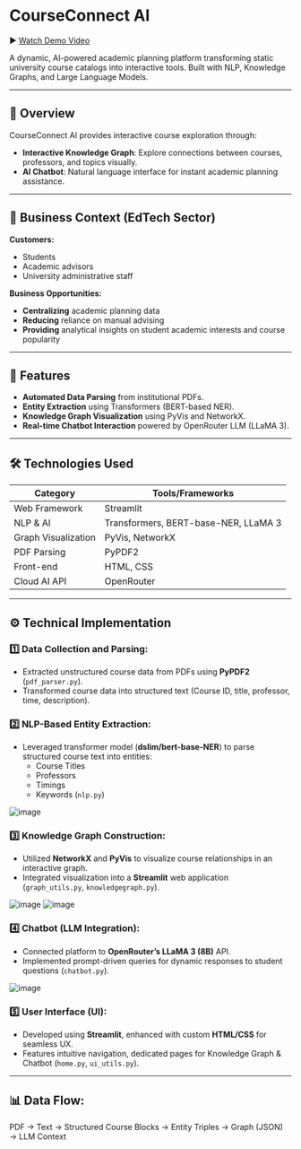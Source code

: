# CourseConnect AI 
▶️ [Watch Demo Video](https://drive.google.com/file/d/13AsalUA6Q_Wvq3weQIiJvv_aazSv-OjN/view?usp=sharing)


A dynamic, AI-powered academic planning platform transforming static university course catalogs into interactive tools. Built with NLP, Knowledge Graphs, and Large Language Models.

---

## 🚀 Overview

CourseConnect AI provides interactive course exploration through:

- **Interactive Knowledge Graph**: Explore connections between courses, professors, and topics visually.
- **AI Chatbot**: Natural language interface for instant academic planning assistance.

---

## 🎯 Business Context (EdTech Sector)

**Customers:**  
- Students  
- Academic advisors  
- University administrative staff  

**Business Opportunities:**  
- **Centralizing** academic planning data  
- **Reducing** reliance on manual advising  
- **Providing** analytical insights on student academic interests and course popularity  

---

## 🎯 Features

- **Automated Data Parsing** from institutional PDFs.
- **Entity Extraction** using Transformers (BERT-based NER).
- **Knowledge Graph Visualization** using PyVis and NetworkX.
- **Real-time Chatbot Interaction** powered by OpenRouter LLM (LLaMA 3).

---

## 🛠️ Technologies Used

| Category           | Tools/Frameworks                     |
|--------------------|--------------------------------------|
| Web Framework      | Streamlit                            |
| NLP & AI           | Transformers, BERT-base-NER, LLaMA 3 |
| Graph Visualization| PyVis, NetworkX                      |
| PDF Parsing        | PyPDF2                               |
| Front-end          | HTML, CSS                            |
| Cloud AI API       | OpenRouter                           |

---

## ⚙️ Technical Implementation

### 1️⃣ Data Collection and Parsing:
- Extracted unstructured course data from PDFs using **PyPDF2** (`pdf_parser.py`).
- Transformed course data into structured text (Course ID, title, professor, time, description).

### 2️⃣ NLP-Based Entity Extraction:
- Leveraged transformer model (**dslim/bert-base-NER**) to parse structured course text into entities:
  - Course Titles  
  - Professors  
  - Timings  
  - Keywords (`nlp.py`)

![image](https://github.com/user-attachments/assets/5033690b-8eee-4d65-9029-126a5c42ff35)


### 3️⃣ Knowledge Graph Construction:
- Utilized **NetworkX** and **PyVis** to visualize course relationships in an interactive graph.
- Integrated visualization into a **Streamlit** web application (`graph_utils.py`, `knowledgegraph.py`).

![image](https://github.com/user-attachments/assets/2c84bd74-6df0-4e32-ad90-903edb742dd1)
![image](https://github.com/user-attachments/assets/5c85ec70-b528-4891-b6f1-b23c18e8069a)

### 4️⃣ Chatbot (LLM Integration):
- Connected platform to **OpenRouter’s LLaMA 3 (8B)** API.
- Implemented prompt-driven queries for dynamic responses to student questions (`chatbot.py`).

![image](https://github.com/user-attachments/assets/3fccbf0a-cfd0-4e00-ac30-f3fbaa4c3f82)

### 5️⃣ User Interface (UI):
- Developed using **Streamlit**, enhanced with custom **HTML/CSS** for seamless UX.
- Features intuitive navigation, dedicated pages for Knowledge Graph & Chatbot (`home.py`, `ui_utils.py`).

---

## 📊 Data Flow:
PDF → Text → Structured Course Blocks → Entity Triples → Graph (JSON) → LLM Context
